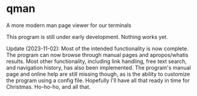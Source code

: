 # qman
A more modern man page viewer for our terminals

This program is still under early development. Nothing works yet.

Update (2023-11-02): Most of the intended functionality is now complete. The program can now browse through manual pages and apropos/whatis results. Most other functionality, including link handling, free text search, and navigation history, has also been implemented. The program's manual page and online help are still missing though, as is the ability to customize the program using a config file. Hopefully I'll have all that ready in time for Christmas. Ho-ho-ho, and all that.
